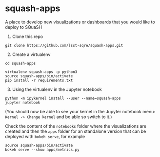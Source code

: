 # squash-apps
A place to develop new visualizations or dashboards that you would like to deploy to SQuaSH


1. Clone this repo

```
git clone https://github.com/lsst-sqre/squash-apps.git
```

2. Create a virtualenv

```
cd squash-apps

virtualenv squash-apps -p python3
source squash-apps/bin/activate
pip install -r requirements.txt
```

3. Using the virtualenv in the Jupyter notebook


```
python -m ipykernel install --user --name=squash-apps
jupyter notebook
```

(You should now be able to see your kernel in the Jupyter notebook menu: `Kernel -> Change kernel` and be able so switch to it.)

Check the content of the `notebooks` folder where the visualizations are created and then the `apps` folder for an standalone version that can be deployed with `bokeh serve`, for example

```
source squash-apps/bin/activate
bokeh serve --show apps/metrics.py
```
